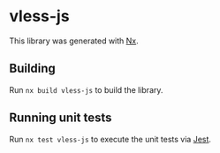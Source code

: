 # vless-js

This library was generated with [Nx](https://nx.dev).

## Building

Run `nx build vless-js` to build the library.

## Running unit tests

Run `nx test vless-js` to execute the unit tests via [Jest](https://jestjs.io).
